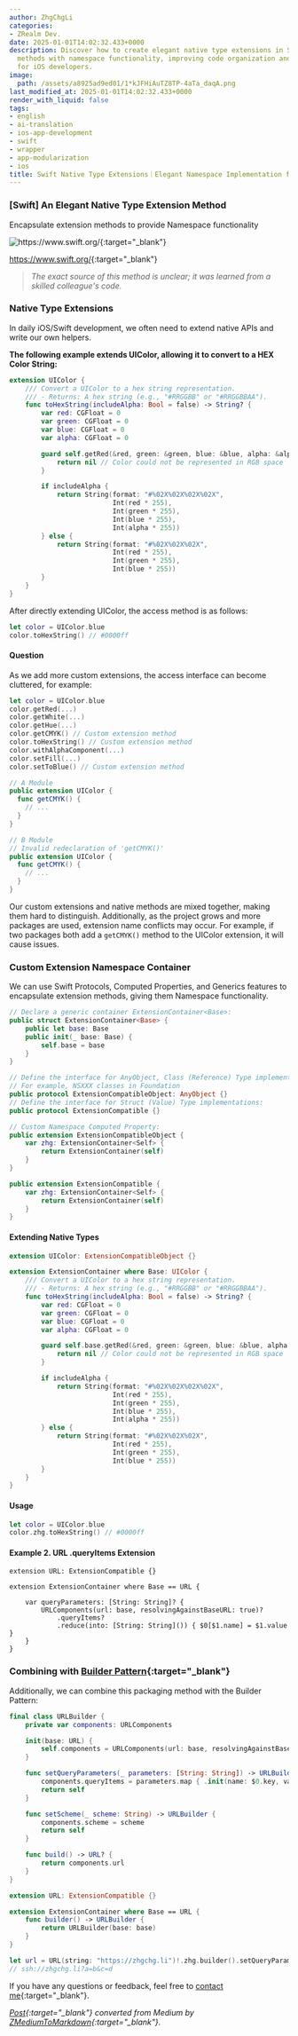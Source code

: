 ```yaml
---
author: ZhgChgLi
categories:
- ZRealm Dev.
date: 2025-01-01T14:02:32.433+0000
description: Discover how to create elegant native type extensions in Swift by encapsulating
  methods with namespace functionality, improving code organization and maintainability
  for iOS developers.
image:
  path: /assets/a8925ad9ed01/1*kJFHiAuTZ8TP-4aTa_daqA.png
last_modified_at: 2025-01-01T14:02:32.433+0000
render_with_liquid: false
tags:
- english
- ai-translation
- ios-app-development
- swift
- wrapper
- app-modularization
- ios
title: Swift Native Type Extensions｜Elegant Namespace Implementation for Cleaner Code
---
```


### [Swift] An Elegant **Native Type Extension Method**

Encapsulate extension methods to provide Namespace functionality

![<https://www.swift.org/>{:target="_blank"}](/assets/a8925ad9ed01/1*kJFHiAuTZ8TP-4aTa_daqA.png)

<https://www.swift.org/>{:target="_blank"}

> *The exact source of this method is unclear; it was learned from a skilled colleague's code.*

### Native Type Extensions

In daily iOS/Swift development, we often need to extend native APIs and write our own helpers.

**The following example extends UIColor, allowing it to convert to a HEX Color String:**

```swift
extension UIColor {
    /// Convert a UIColor to a hex string representation.
    /// - Returns: A hex string (e.g., "#RRGGBB" or "#RRGGBBAA").
    func toHexString(includeAlpha: Bool = false) -> String? {
        var red: CGFloat = 0
        var green: CGFloat = 0
        var blue: CGFloat = 0
        var alpha: CGFloat = 0

        guard self.getRed(&red, green: &green, blue: &blue, alpha: &alpha) else {
            return nil // Color could not be represented in RGB space
        }

        if includeAlpha {
            return String(format: "#%02X%02X%02X%02X",
                          Int(red * 255),
                          Int(green * 255),
                          Int(blue * 255),
                          Int(alpha * 255))
        } else {
            return String(format: "#%02X%02X%02X",
                          Int(red * 255),
                          Int(green * 255),
                          Int(blue * 255))
        }
    }
}
```

After directly extending UIColor, the access method is as follows:

```swift
let color = UIColor.blue
color.toHexString() // #0000ff
```

#### Question

As we add more custom extensions, the access interface can become cluttered, for example:

```swift
let color = UIColor.blue
color.getRed(...)
color.getWhite(...)
color.getHue(...)
color.getCMYK() // Custom extension method
color.toHexString() // Custom extension method
color.withAlphaComponent(...)
color.setFill(...)
color.setToBlue() // Custom extension method

// A Module
public extension UIColor {
  func getCMYK() {
    // ...
  }
}

// B Module
// Invalid redeclaration of 'getCMYK()'
public extension UIColor {
  func getCMYK() {
    // ...
  }
}
```

Our custom extensions and native methods are mixed together, making them hard to distinguish. Additionally, as the project grows and more packages are used, extension name conflicts may occur. For example, if two packages both add a `getCMYK()` method to the UIColor extension, it will cause issues.

### Custom Extension Namespace Container

We can use Swift Protocols, Computed Properties, and Generics features to encapsulate extension methods, giving them Namespace functionality.

```swift
// Declare a generic container ExtensionContainer<Base>:
public struct ExtensionContainer<Base> {
    public let base: Base
    public init(_ base: Base) {
        self.base = base
    }
}

// Define the interface for AnyObject, Class (Reference) Type implementations:
// For example, NSXXX classes in Foundation
public protocol ExtensionCompatibleObject: AnyObject {}
// Define the interface for Struct (Value) Type implementations:
public protocol ExtensionCompatible {}

// Custom Namespace Computed Property:
public extension ExtensionCompatibleObject {
    var zhg: ExtensionContainer<Self> {
        return ExtensionContainer(self)
    }
}

public extension ExtensionCompatible {
    var zhg: ExtensionContainer<Self> {
        return ExtensionContainer(self)
    }
}
```

#### Extending Native Types

```swift
extension UIColor: ExtensionCompatibleObject {}

extension ExtensionContainer where Base: UIColor {
    /// Convert a UIColor to a hex string representation.
    /// - Returns: A hex string (e.g., "#RRGGBB" or "#RRGGBBAA").
    func toHexString(includeAlpha: Bool = false) -> String? {
        var red: CGFloat = 0
        var green: CGFloat = 0
        var blue: CGFloat = 0
        var alpha: CGFloat = 0

        guard self.base.getRed(&red, green: &green, blue: &blue, alpha: &alpha) else {
            return nil // Color could not be represented in RGB space
        }

        if includeAlpha {
            return String(format: "#%02X%02X%02X%02X",
                          Int(red * 255),
                          Int(green * 255),
                          Int(blue * 255),
                          Int(alpha * 255))
        } else {
            return String(format: "#%02X%02X%02X",
                          Int(red * 255),
                          Int(green * 255),
                          Int(blue * 255))
        }
    }
}
```

#### Usage

```swift
let color = UIColor.blue
color.zhg.toHexString() // #0000ff
```

#### Example 2. URL .queryItems Extension

```
extension URL: ExtensionCompatible {}

extension ExtensionContainer where Base == URL {
    
    var queryParameters: [String: String]? {
        URLComponents(url: base, resolvingAgainstBaseURL: true)?
            .queryItems?
            .reduce(into: [String: String]()) { $0[$1.name] = $1.value }
    }
}
```

### Combining with [Builder Pattern](https://refactoring.guru/design-patterns/builder){:target="_blank"}

Additionally, we can combine this packaging method with the Builder Pattern:

```swift
final class URLBuilder {
    private var components: URLComponents

    init(base: URL) {
        self.components = URLComponents(url: base, resolvingAgainstBaseURL: true)!
    }

    func setQueryParameters(_ parameters: [String: String]) -> URLBuilder {
        components.queryItems = parameters.map { .init(name: $0.key, value: $0.value) }
        return self
    }

    func setScheme(_ scheme: String) -> URLBuilder {
        components.scheme = scheme
        return self
    }

    func build() -> URL? {
        return components.url
    }
}

extension URL: ExtensionCompatible {}

extension ExtensionContainer where Base == URL {
    func builder() -> URLBuilder {
        return URLBuilder(base: base)
    }
}

let url = URL(string: "https://zhgchg.li")!.zhg.builder().setQueryParameters(["a": "b", "c": "d"]).setScheme("ssh").build()
// ssh://zhgchg.li?a=b&c=d
```

If you have any questions or feedback, feel free to [contact me](https://www.zhgchg.li/contact){:target="_blank"}.

*[Post](https://medium.com/zrealm-ios-dev/swift-%E4%B8%80%E5%80%8B%E5%84%AA%E9%9B%85%E7%9A%84%E5%8E%9F%E7%94%9F%E9%A1%9E%E5%9E%8B%E6%93%B4%E5%B1%95%E6%96%B9%E5%BC%8F-a8925ad9ed01){:target="_blank"} converted from Medium by [ZMediumToMarkdown](https://github.com/ZhgChgLi/ZMediumToMarkdown){:target="_blank"}.*